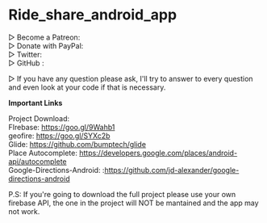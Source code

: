 # Ride_share_android_app
<!--
▷ Create an android app like uber

▷ Full Video Tutorial Playlist here: https://www.youtube.com/playlist?list=PLxabZQCAe5fgXx8cn2iKOtt0VFJrf5bOd <br />
▷ Lesson on how to import this project here: https://www.youtube.com/watch?v=2TkNZ-Vael4 <br />
▷ Uber Web Dashboard with payouts for drivers: https://github.com/SimCoderYoutube/uberClone_dashboard
-->
▷ Become a Patreon: <br />
▷ Donate with PayPal: <br />
▷ Twitter: <br />
▷ GitHub : <br />

▷ If you have any question please ask, I'll try to answer to every question and even look at your code if that is necessary.


**Important Links**

Project Download: <br />
FIrebase: https://goo.gl/9Wahb1<br />
geofire: https://goo.gl/SYXc2b<br />
Glide: https://github.com/bumptech/glide<br />
Place Autocomplete: https://developers.google.com/places/android-api/autocomplete<br />
Google-Directions-Android: :https://github.com/jd-alexander/google-directions-android<br />

P.S: If you're going to download the full project please use your own firebase API, the one in the project will NOT be mantained and the app may not work.


<!--
paypal config
package com.tian.uber;


public class PayPalConfig {
    public static final String PAYPAL_CLIENT_ID = "Abcaf2Ym8nmDk9wu9RC_74kUbxpRlvD5jreJrMS9H95MnXaPM8UY2RRQJ4QxOxitWO9s46FmvFEoipFh";
    public static final String PAYPAL_PAYOUT_URL = "https://us-central1-uber-32147.cloudfunctions.net/payout";
}


-->
